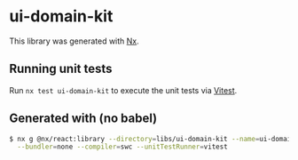 # ui-domain-kit

This library was generated with [Nx](https://nx.dev).

## Running unit tests

Run `nx test ui-domain-kit` to execute the unit tests via [Vitest](https://vitest.dev/).


## Generated with (no babel)

```bash
$ nx g @nx/react:library --directory=libs/ui-domain-kit --name=ui-domain-kit \
  --bundler=none --compiler=swc --unitTestRunner=vitest
```